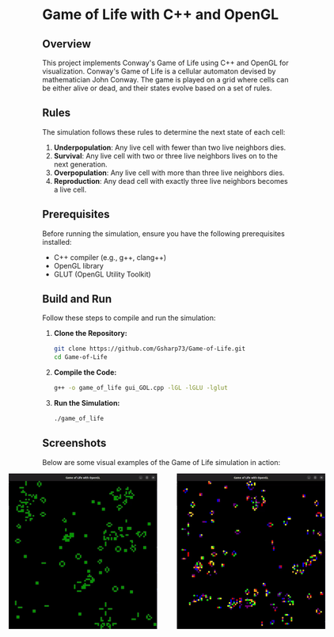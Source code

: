 # Game of Life with C++ and OpenGL

## Overview

This project implements Conway's Game of Life using C++ and OpenGL for visualization. Conway's Game of Life is a cellular automaton devised by mathematician John Conway. The game is played on a grid where cells can be either alive or dead, and their states evolve based on a set of rules.

## Rules

The simulation follows these rules to determine the next state of each cell:

1. **Underpopulation**: Any live cell with fewer than two live neighbors dies.
2. **Survival**: Any live cell with two or three live neighbors lives on to the next generation.
3. **Overpopulation**: Any live cell with more than three live neighbors dies.
4. **Reproduction**: Any dead cell with exactly three live neighbors becomes a live cell.

## Prerequisites

Before running the simulation, ensure you have the following prerequisites installed:

- C++ compiler (e.g., g++, clang++)
- OpenGL library
- GLUT (OpenGL Utility Toolkit)

## Build and Run

Follow these steps to compile and run the simulation:

1. **Clone the Repository:**
    ```bash
    git clone https://github.com/Gsharp73/Game-of-Life.git
    cd Game-of-Life
    ```

2. **Compile the Code:**
    ```bash
    g++ -o game_of_life gui_GOL.cpp -lGL -lGLU -lglut
    ```

3. **Run the Simulation:**
    ```bash
    ./game_of_life
    ```

## Screenshots

Below are some visual examples of the Game of Life simulation in action:

<div style="display: flex; justify-content: center; gap: 40px;">
  <img src="gifs/UNICOLOR.gif" alt="Initial State" style="width: 300px; height: auto;">
  <img src="gifs/colorful_GOL.gif" alt="Simulation Progress" style="width: 300px; height: auto;">
</div>




